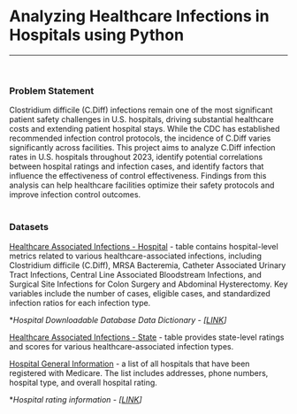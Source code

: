 # Analyzing Healthcare Infections in Hospitals using Python

------------
<br>

### Problem Statement

Clostridium difficile (C.Diff) infections remain one of the most significant patient safety challenges in U.S. hospitals, driving substantial healthcare costs and extending patient hospital stays. While the CDC has established recommended infection control protocols, the incidence of C.Diff varies significantly across facilities. This project aims to analyze C.Diff infection rates in U.S. hospitals throughout 2023, identify potential correlations between hospital ratings and infection cases, and identify factors that influence the effectiveness of control effectiveness. Findings from this analysis can help healthcare facilities optimize their safety protocols and improve infection control outcomes.
<br>
<br>
### Datasets

[Healthcare Associated Infections - Hospital](https://data.cms.gov/provider-data/dataset/77hc-ibv8#data-table "Healthcare Associated Infections - Hospital") - table contains hospital-level metrics related to various healthcare-associated infections, including Clostridium difficile (C.Diff), MRSA Bacteremia, Catheter Associated Urinary Tract Infections, Central Line Associated Bloodstream Infections, and Surgical Site Infections for Colon Surgery and Abdominal Hysterectomy. Key variables include the number of cases, eligible cases, and standardized infection ratios for each infection type.

**Hospital Downloadable Database Data Dictionary - [[LINK](https://data.cms.gov/provider-data/sites/default/files/data_dictionaries/hospital/HOSPITAL_Data_Dictionary.pdf "LINK")]*

[Healthcare Associated Infections - State](https://data.cms.gov/provider-data/dataset/k2ze-bqvw "Healthcare Associated Infections - State") - table provides state-level ratings and scores for various healthcare-associated infection types.

[Hospital General Information](https://data.cms.gov/provider-data/dataset/xubh-q36u "Hospital General Information") - a list of all hospitals that have been registered with Medicare. The list includes addresses, phone numbers, hospital type, and overall hospital rating.

**Hospital rating information - [[LINK](https://media.wbur.org/wp/2016/07/Hospital_Quality_Star_Ratings.pdf "LINK")]*



